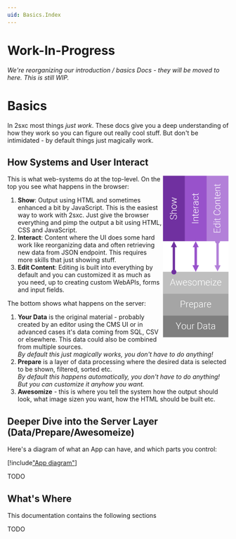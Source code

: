 ```yaml
---
uid: Basics.Index
---
```


# Work-In-Progress

_We're reorganizing our introduction / basics Docs - they will be moved to here. This is still WIP._

# Basics

In 2sxc most things _just work_. These docs give you a deep understanding of how they work so you can figure out really cool stuff. But don't be intimidated - by default things just magically work. 




## How Systems and User Interact

<img src="./assets/show-interact-edit.png" align="right" class="float-right" width="150px">

This is what web-systems do at the top-level. On the top you see what happens in the browser:

1. **Show**: Output using HTML and sometimes enhanced a bit by JavaScript. This is the easiest way to work with 2sxc. Just give the browser everything and pimp the output a bit using HTML, CSS and JavaScript.
1. **Interact**: Content where the UI does some hard work like reorganizing data and often retrieving new data from JSON endpoint. This requires more skills that just showing stuff. 
1. **Edit Content**: Editing is built into everything by default and you can customized it as much as you need, up to creating custom WebAPIs, forms and input fields.

The bottom shows what happens on the server:

1. **Your Data** is the original material - probably created by an editor using the CMS UI or in advanced cases it's data coming from SQL, CSV or elsewhere. This data could also be combined from multiple sources.  
    _By default this just magically works, you don't have to do anything!_
1. **Prepare** is a layer of data processing where the desired data is selected to be shown, filtered, sorted etc.  
    _By default this happens automatically, you don't have to do anything! But you can customize it anyhow you want._
1. **Awesomize** - this is where you tell the system how the output should look, what image sizen you want, how the HTML should be built etc. 


## Deeper Dive into the Server Layer (Data/Prepare/Awesomeize)

Here's a diagram of what an App can have, and which parts you control:

[!include["App diagram"](../shared/app/app-diagram-raw.md)]



TODO 

## What's Where

This documentation contains the following sections

TODO


